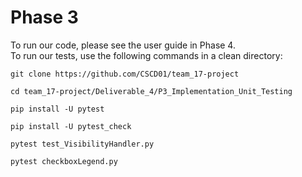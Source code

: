 # Phase 3

To run our code, please see the user guide in Phase 4.\
To run our tests, use the following commands in a clean directory:

    git clone https://github.com/CSCD01/team_17-project

    cd team_17-project/Deliverable_4/P3_Implementation_Unit_Testing

    pip install -U pytest

    pip install -U pytest_check

    pytest test_VisibilityHandler.py

    pytest checkboxLegend.py
